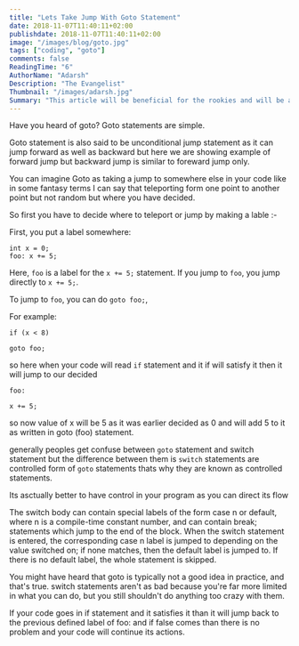 ```yaml
---
title: "Lets Take Jump With Goto Statement"
date: 2018-11-07T11:40:11+02:00
publishdate: 2018-11-07T11:40:11+02:00
image: "/images/blog/goto.jpg"
tags: ["coding", "goto"]
comments: false
ReadingTime: "6"
AuthorName: "Adarsh"
Description: "The Evangelist"
Thumbnail: "/images/adarsh.jpg"
Summary: "This article will be beneficial for the rookies and will be a sure concept booster if you are encountering with goto statement first time."
---
```

Have you heard of goto? Goto statements are simple.

Goto statement is also said to be unconditional jump statement as it can jump forward as well as backward but here we are showing example of forward jump but backward jump is similar to foreward jump only.

You can imagine Goto as taking a jump to somewhere else in your code like in some fantasy terms I can say that teleporting form one point to another point but not random but where you have decided.

So first you have to decide where to teleport or jump by making a lable :-

First, you put a label somewhere:

    int x = 0;
    foo: x += 5;

Here,  `foo`  is a label for the  `x += 5;`  statement. If you jump to  `foo`, you jump directly to  `x += 5;`.

To jump to  `foo`, you can do  `goto foo;`,

 For example:




    if (x < 8)
    
    goto foo;

so here when your code will read `if` statement and it if will satisfy it then it will jump to our decided

    foo:
    
    x += 5;

so now value of x will be 5 as it was earlier decided as 0 and will add 5 to it as written in goto (foo) statement.

generally peoples get confuse between `goto` statement and switch statement but the difference between them is `switch` statements are controlled form of `goto` statements thats why they are known as controlled statements.

Its asctually better to have control in your program as you can direct its flow 





The switch body can contain special labels of the form case n or default, where n is a compile-time constant number, and can contain break; statements which jump to the end of the block. When the switch statement is entered, the corresponding case n label is jumped to depending on the value switched on; if none matches, then the default label is jumped to. If there is no default label, the whole statement is skipped.

You might have heard that goto is typically not a good idea in practice, and that's true. switch statements aren't as bad because you're far more limited in what you can do, but you still shouldn't do anything too crazy with them.



If your code goes in if statement and it satisfies it than it will jump back to the previous defined label of foo: and if false comes than there is no problem and your code will continue its actions.



